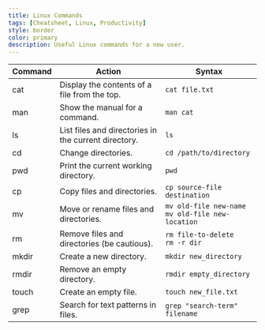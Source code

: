 ```yaml
---
title: Linux Commands
tags: [Cheatsheet, Linux, Productivity]
style: border
color: primary
description: Useful Linux commands for a new user.
---
```


| Command          | Action                                         | Syntax                              |
| -------------    | --------------------------------------- | ---------------------------------- |
| cat              | Display the contents of a file from the top. | `cat file.txt`                     |
| man              | Show the manual for a command.               | `man cat`                          |
| ls               | List files and directories in the current directory. | `ls`                        |
| cd               | Change directories.                           | `cd /path/to/directory`            |
| pwd              | Print the current working directory.         | `pwd`                              |
| cp               | Copy files and directories.                   | `cp source-file destination`       |
| mv               | Move or rename files and directories.        | `mv old-file new-name`<br>`mv old-file new-location` |
| rm               | Remove files and directories (be cautious).   | `rm file-to-delete`<br>`rm -r dir` |
| mkdir            | Create a new directory.                      | `mkdir new_directory`              |
| rmdir            | Remove an empty directory.                   | `rmdir empty_directory`            |
| touch            | Create an empty file.                        | `touch new_file.txt`               |
| grep             | Search for text patterns in files.           | `grep "search-term" filename`      |

